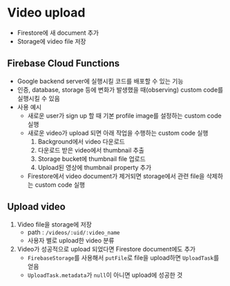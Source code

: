 # Video upload

- Firestore에 새 document 추가
- Storage에 video file 저장

## Firebase Cloud Functions

- Google backend server에 실행시킬 코드를 배포할 수 있는 기능
- 인증, database, storage 등에 변화가 발생했을 때(observing) custom code를 실행시킬 수 있음
- 사용 예시
  - 새로운 user가 sign up 할 때 기본 profile image를 설정하는 custom code 실행
  - 새로운 video가 upload 되면 아래 작업을 수행하는 custom code 실행
    1. Background에서 video 다운로드
    2. 다운로드 받은 video에서 thumbnail 추출
    3. Storage bucket에 thumbnail file 업로드
    4. Upload된 영상에 thumbnail property 추가
  - Firestore에서 video document가 제거되면 storage에서 관련 file을 삭제하는 custom code 실행

## Upload video

1. Video file을 storage에 저장
   - path : `/videos/:uid/:video_name`
   - 사용자 별로 upload한 video 분류
2. Video가 성공적으로 upload 되었다면 Firestore document에도 추가
   - `FirebaseStorage`를 사용해서 `putFile`로 file을 upload하면 `UploadTask`를 얻음
   - `UploadTask.metadata`가 `null`이 아니면 upload에 성공한 것
